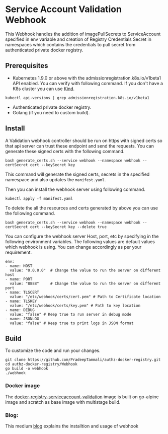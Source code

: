 # Service Account Validation Webhook

This Webhook handles the addition of imagePullSecrets to ServiceAccount specified in env variable and creation of Registry Credentials Secret in namespaces which contains the credentials to pull secret from authenticated private docker registry.

## Prerequisites
* Kubernetes 1.9.0 or above with the admissionregistration.k8s.io/v1beta1 API enabled.
You can verify with following command. If you don't have a K8s cluster you can use [Kind](https://kind.sigs.k8s.io/).

```kubectl api-versions | grep admissionregistration.k8s.io/v1beta1```
* Authenticated private docker registry. 
* Golang (if you need to custom build).

## Install
A Validation webhook controller should be run on https with signed certs so that api server can trust these endpoint and send the requests. You can generate these signed certs with the following command.

```bash generate_certs.sh --service webhook --namespace webhook --certSecret cert --keySecret key```

This command will generate the signed certs, secrets in the specified namespace and also updates the ```manifest.yaml```.

Then you can install the webhook server using following command.

```kubectl apply -f manifest.yaml```

To delete the all the resources and certs generated by above you can use the following command. 

```bash generate_certs.sh --service webhook --namespace webhook --certSecret cert --keySecret key --delete true```

You can configure the webhook server Host, port, etc by specifying in the following environment variables. The following values are default values which webhook is using. You can change accordingly as per your requirement.

```
env:
- name: HOST
  value: "0.0.0.0"  # Change the value to run the server on different host
- name: PORT
  value: "8888"     # Change the value to run the server on different port
- name: TLSCERT     
  value: "/etc/webhook/certs/cert.pem" # Path to Certificate location 
- name: TLSKEY     
  value: "/etc/webhook/certs/key.pem" # Path to key location
- name: DEBUG
  value: "false" # Keep true to run server in debug mode
- name: JSONLOG
  value: "false" # Keep true to print logs in JSON format
```

## Build

To customize the code and run your changes.

```
git clone https://github.com/PradeepTammali/authz-docker-registry.git
cd authz-docker-registry/Webhook
go build -o webhook
./webhook
```

### Docker image
The [docker-registry-serviceaccount-validation](https://hub.docker.com/r/pradeeptammali/docker-registry-serviceaccount-validation) image is built on go-alpine image and scratch as base image with multistage build. 

### Blog:

This medium [blog](https://medium.com/@pradeeptammaliwork/docker-registry-service-account-validation-1880e18037c9) explains the installtion and usage of webhook 
